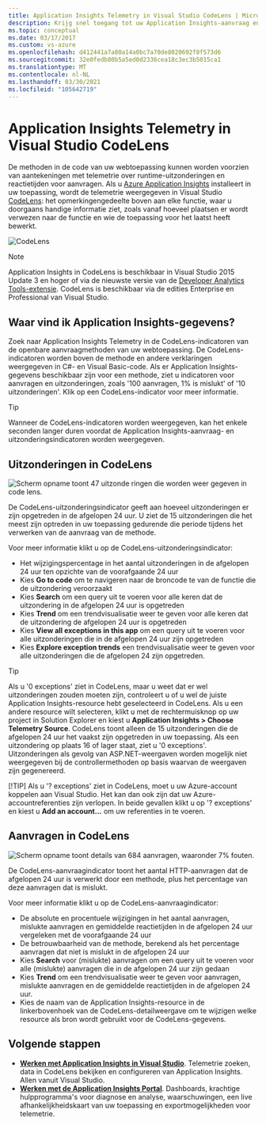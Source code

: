 ```yaml
---
title: Application Insights Telemetry in Visual Studio CodeLens | Microsoft Docs
description: Krijg snel toegang tot uw Application Insights-aanvraag en uitzonderingstelemetrie met CodeLens in Visual Studio.
ms.topic: conceptual
ms.date: 03/17/2017
ms.custom: vs-azure
ms.openlocfilehash: d412441a7a80a14a0bc7a70de8020692f8f573d6
ms.sourcegitcommit: 32e0fedb80b5a5ed0d2336cea18c3ec3b5015ca1
ms.translationtype: MT
ms.contentlocale: nl-NL
ms.lasthandoff: 03/30/2021
ms.locfileid: "105642719"
---
```

# <a name="application-insights-telemetry-in-visual-studio-codelens"></a>Application Insights Telemetry in Visual Studio CodeLens
De methoden in de code van uw webtoepassing kunnen worden voorzien van aantekeningen met telemetrie over runtime-uitzonderingen en reactietijden voor aanvragen. Als u [Azure Application Insights](./app-insights-overview.md) installeert in uw toepassing, wordt de telemetrie weergegeven in Visual Studio [CodeLens](/visualstudio/ide/find-code-changes-and-other-history-with-codelens): het opmerkingengedeelte boven aan elke functie, waar u doorgaans handige informatie ziet, zoals vanaf hoeveel plaatsen er wordt verwezen naar de functie en wie de toepassing voor het laatst heeft bewerkt.

![CodeLens](./media/visual-studio-codelens/codelens-overview.png)

> [!NOTE]
> Application Insights in CodeLens is beschikbaar in Visual Studio 2015 Update 3 en hoger of via de nieuwste versie van de [Developer Analytics Tools-extensie](https://visualstudiogallery.msdn.microsoft.com/82367b81-3f97-4de1-bbf1-eaf52ddc635a). CodeLens is beschikbaar via de edities Enterprise en Professional van Visual Studio.
> 
> 

## <a name="where-to-find-application-insights-data"></a>Waar vind ik Application Insights-gegevens?
Zoek naar Application Insights Telemetry in de CodeLens-indicatoren van de openbare aanvraagmethoden van uw webtoepassing. De CodeLens-indicatoren worden boven de methode en andere verklaringen weergegeven in C#- en Visual Basic-code. Als er Application Insights-gegevens beschikbaar zijn voor een methode, ziet u indicatoren voor aanvragen en uitzonderingen, zoals '100 aanvragen, 1% is mislukt' of '10 uitzonderingen'. Klik op een CodeLens-indicator voor meer informatie. 

> [!TIP]
> Wanneer de CodeLens-indicatoren worden weergegeven, kan het enkele seconden langer duren voordat de Application Insights-aanvraag- en uitzonderingsindicatoren worden weergegeven.
> 
> 

## <a name="exceptions-in-codelens"></a>Uitzonderingen in CodeLens
![Scherm opname toont 47 uitzonde ringen die worden weer gegeven in code lens.](./media/visual-studio-codelens/codelens-exceptions.png)

De CodeLens-uitzonderingsindicator geeft aan hoeveel uitzonderingen er zijn opgetreden in de afgelopen 24 uur. U ziet de 15 uitzonderingen die het meest zijn optreden in uw toepassing gedurende die periode tijdens het verwerken van de aanvraag van de methode.

Voor meer informatie klikt u op de CodeLens-uitzonderingsindicator:

* Het wijzigingspercentage in het aantal uitzonderingen in de afgelopen 24 uur ten opzichte van de voorafgaande 24 uur
* Kies **Go to code** om te navigeren naar de broncode te van de functie die de uitzondering veroorzaakt
* Kies **Search** om een query uit te voeren voor alle keren dat de uitzondering in de afgelopen 24 uur is opgetreden
* Kies **Trend** om een trendvisualisatie weer te geven voor alle keren dat de uitzondering de afgelopen 24 uur is opgetreden
* Kies **View all exceptions in this app** om een query uit te voeren voor alle uitzonderingen die in de afgelopen 24 uur zijn opgetreden
* Kies **Explore exception trends** een trendvisualisatie weer te geven voor alle uitzonderingen die de afgelopen 24 zijn opgetreden. 

> [!TIP]
> Als u '0 exceptions' ziet in CodeLens, maar u weet dat er wel uitzonderingen zouden moeten zijn, controleert u of u wel de juiste Application Insights-resource hebt geselecteerd in CodeLens. Als u een andere resource wilt selecteren, klikt u met de rechtermuisknop op uw project in Solution Explorer en kiest u **Application Insights > Choose Telemetry Source**. CodeLens toont alleen de 15 uitzonderingen die de afgelopen 24 uur het vaakst zijn opgetreden in uw toepassing. Als een uitzondering op plaats 16 of lager staat, ziet u '0 exceptions'. Uitzonderingen als gevolg van ASP.NET-weergaven worden mogelijk niet weergegeven bij de controllermethoden op basis waarvan de weergaven zijn gegenereerd.
> 
> [!TIP]
> Als u '? exceptions' ziet in CodeLens, moet u uw Azure-account koppelen aan Visual Studio. Het kan dan ook zijn dat uw Azure-accountreferenties zijn verlopen. In beide gevallen klikt u op '? exceptions' en kiest u **Add an account...** om uw referenties in te voeren.
> 
> 

## <a name="requests-in-codelens"></a>Aanvragen in CodeLens
![Scherm opname toont details van 684 aanvragen, waaronder 7% fouten.](./media/visual-studio-codelens/codelens-requests.png)

De CodeLens-aanvraagindicator toont het aantal HTTP-aanvragen dat de afgelopen 24 uur is verwerkt door een methode, plus het percentage van deze aanvragen dat is mislukt.

Voor meer informatie klikt u op de CodeLens-aanvraagindicator:

* De absolute en procentuele wijzigingen in het aantal aanvragen, mislukte aanvragen en gemiddelde reactietijden in de afgelopen 24 uur vergeleken met de voorafgaande 24 uur
* De betrouwbaarheid van de methode, berekend als het percentage aanvragen dat niet is mislukt in de afgelopen 24 uur
* Kies **Search** voor (mislukte) aanvragen om een query uit te voeren voor alle (mislukte) aanvragen die in de afgelopen 24 uur zijn gedaan
* Kies **Trend** om een trendvisualisatie weer te geven voor aanvragen, mislukte aanvragen en de gemiddelde reactietijden in de afgelopen 24 uur.
* Kies de naam van de Application Insights-resource in de linkerbovenhoek van de CodeLens-detailweergave om te wijzigen welke resource als bron wordt gebruikt voor de CodeLens-gegevens.

## <a name="next-steps"></a><a name="next"></a>Volgende stappen
* **[Werken met Application Insights in Visual Studio](./visual-studio.md)**. Telemetrie zoeken, data in CodeLens bekijken en configureren van Application Insights. Allen vanuit Visual Studio. 
* **[Werken met de Application Insights Portal](./overview-dashboard.md)**. Dashboards, krachtige hulpprogramma's voor diagnose en analyse, waarschuwingen, een live afhankelijkheidskaart van uw toepassing en exportmogelijkheden voor telemetrie. 

